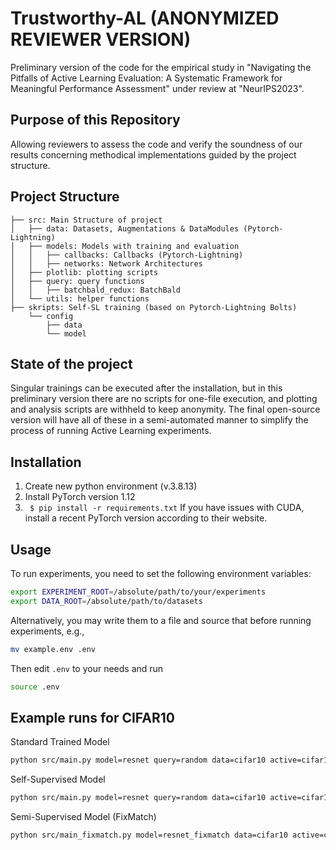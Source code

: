 # Trustworthy-AL (ANONYMIZED REVIEWER VERSION)
Preliminary version of the code for the empirical study in "Navigating the Pitfalls of Active Learning Evaluation: A Systematic Framework for Meaningful Performance Assessment" under review at "NeurIPS2023".
## Purpose of this Repository
Allowing reviewers to assess the code and verify the soundness of our results concerning methodical implementations guided by the project structure.
  
## Project Structure
```less
├── src: Main Structure of project
│   ├── data: Datasets, Augmentations & DataModules (Pytorch-Lightning)
│   ├── models: Models with training and evaluation
│   │   ├── callbacks: Callbacks (Pytorch-Lightning)
│   │   ├── networks: Network Architectures
│   ├── plotlib: plotting scripts
│   ├── query: query functions
│   │   ├── batchbald_redux: BatchBald
│   └── utils: helper functions
├── skripts: Self-SL training (based on Pytorch-Lightning Bolts)
    └── config
        ├── data
        └── model
```

## State of the project
Singular trainings can be executed after the installation, but in this preliminary version there are no scripts for one-file execution, and plotting and analysis scripts are withheld to keep anonymity. The final open-source version will have all of these in a semi-automated manner to simplify the process of running Active Learning experiments.
## Installation
1. Create new python environment (v.3.8.13)
2. Install PyTorch version 1.12
3. ``` $ pip install -r requirements.txt```
If you have issues with CUDA, install a recent PyTorch version according to their website.
## Usage

To run experiments, you need to set the following environment variables:

```bash
export EXPERIMENT_ROOT=/absolute/path/to/your/experiments
export DATA_ROOT=/absolute/path/to/datasets
```

Alternatively, you may write them to a file and source that before running experiments, e.g.,

```bash
mv example.env .env
```

Then edit `.env` to your needs and run

```bash
source .env
```

## Example runs for CIFAR10
Standard Trained Model
```bash
python src/main.py model=resnet query=random data=cifar10 active=cifar10_low optim=sgd_cosine ++data.val_size=250 ++trainer.seed=12345 ++trainer.max_epochs=200 ++model.dropout_p=0 ++model.learning_rate=0.1 ++model.use_ema=False ++data.transform_train=cifar_randaugmentMC ++trainer.precision=16 ++trainer.batch_size=1024 ++trainer.deterministic=True  ++trainer.experiment_name=cifar10/active-cifar10_low/basic_model-resnet_drop-0_aug-cifar_randaugmentMC_acq-random_ep-200
```

Self-Supervised Model
```bash
python src/main.py model=resnet query=random data=cifar10 active=cifar10_low optim=sgd ++data.val_size=250 ++trainer.seed=12345 ++trainer.max_epochs=80 ++model.dropout_p=0 ++model.learning_rate=0.001 ++model.freeze_encoder=False ++model.use_ema=False ++model.load_pretrained={pathtopretrained} ++data.transform_train=cifar_randaugment ++model.small_head=False ++trainer.precision=32 ++trainer.deterministic=True  ++trainer.experiment_name=cifar10/active-cifar10_low/basic-pretrained_model-resnet_drop-0_aug-cifar_randaugment_acq-random_ep-80_freeze-False_smallhead-False
```

Semi-Supervised Model (FixMatch)
```bash
python src/main_fixmatch.py model=resnet_fixmatch data=cifar10 active=cifar10_low query=random optim=sgd_fixmatch ++data.val_size=250 ++model.dropout_p=0 ++model.learning_rate=0.03 ++model.small_head=True ++model.use_ema=False ++model.finetune=False ++model.load_pretrained=Null ++trainer.max_epochs=200 ++trainer.seed=12345 ++data.transform_train=cifar_basic ++sem_sl.eman=False ++trainer.precision=32 ++trainer.deterministic=True  ++trainer.experiment_name=cifar10/active-cifar10_low/fixmatch_model-resnet_fixmatch_drop-0_aug-cifar_basic_acq-random_ep-200
```